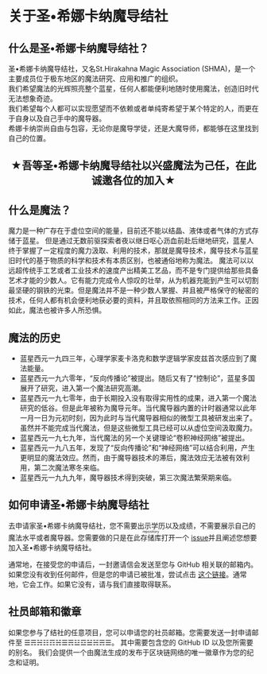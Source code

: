 # 关于圣•希娜卡纳魔导结社

## 什么是圣•希娜卡纳魔导结社？  
圣•希娜卡纳魔导结社，又名St.Hirakahna Magic Association (SHMA)，是一个主要成员位于极东地区的魔法研究、应用和推广的组织。  
我们希望魔法的光辉照亮整个蓝星，任何人都能便利地随时使用魔法，创造旧时代无法想象奇迹。  
我们希望每个人都可以实现愿望而不依赖或者单纯寄希望于某个特定的人，而更在于自身以及自己手中的魔导器。  
希娜卡纳崇尚自由与包容，无论你是魔导学徒，还是大魔导师，都能够在这里找到自己的位置。
## <center>★吾等圣•希娜卡纳魔导结社以兴盛魔法为己任，在此诚邀各位的加入★
## 什么是魔法？
魔力是一种广存在于虚位空间的能量，目前还不能以结晶、液体或者气体的方式存储于蓝星。
但是通过无数前驱探索者夜以继日呕心沥血前赴后继地研究，蓝星人终于掌握了一定程度的魔力汲取、利用的技术，那就是魔导技术，魔导技术与蓝星旧时代的基于物质的科学和技术有本质区别，也被通俗地称为魔法。
魔法可以以远超传统手工艺或者工业技术的速度产出精美工艺品，而不是专门提供给那些具备艺术才能的少数人。它有能力完成令人惊叹的壮举，从为机器充能到产生可以切割最坚硬的钢铁的光束。但是魔法并不是一种少数人掌握、并且被严格保守的秘密的技术，任何人都有机会便利地获必要的资料，并且取依照相同的方法来工作。正因如此，魔法也被许多人所恐惧。

##  魔法的历史
- 蓝星西元一九四三年，心理学家麦卡洛克和数学逻辑学家皮兹首次感应到了魔法能量。
- 蓝星西元一九六零年，“反向传播论”被提出。随后又有了“控制论”，蓝星多国展开了研究，进入第一个魔法研究高潮。
- 蓝星西元一九七零年，由于长期投入没有取得实用性的成果，进入第一个魔法研究的低谷。但是此年被称为魔导元年。当代魔导器内置的计时器通常以此年一月一日为元初时刻，因为此时与当代魔导器相似的微型工具被研发出来了。虽然并不能完成当代魔法，但是这些微型工具已经可以从虚位空间汲取魔力。
- 蓝星西元一九七九年，当代魔法的另一个关键理论“卷积神经网络”被提出。
- 蓝星西元一九八五年，发现了“反向传播论”和“神经网络”可以结合利用，产生更明显的魔法效应。然而，由于魔导器技术的滞后，魔法效应无法被有效利用，第二次魔法寒冬来临。
- 蓝星西元一九九九年，魔导器技术得到突破，第三次魔法繁荣期来临。


## 如何申请圣•希娜卡纳魔导结社  

去申请家圣•希娜卡纳魔导结社，您不需要出示学历以及成绩，不需要展示自己的魔法水平或者魔导器。您需要做的只是在此<ruby>存储库<rp>（</rp><rt>repository</rt><rp>）</rp></ruby>打开一个 [issue](https://github.com/HRMAssociation/About/issues/new?assignees=&labels=Join+Request&template=join-request.md&title=Join+Request)并且阐述您想要加入圣•希娜卡纳魔导结社。 

通常地，在接受您的申请后，一封邀请信会发送至您与 GitHub 相关联的邮箱内。如果您没有收到任何邮件，但是您的申请已被批准，尝试点击 [这个链接](https://github.com/orgs/HRMAssociation/invitation?via_email=1)。通常地，它会工作。如果它没有，请与我们直接取得联系。

## 社员邮箱和徽章  

如果您参与了结社的任意项目，您可以申请您的社员邮箱。您需要发送一封申请邮件至 ☰☴☵☷☶☵☰☴☳☲☱☵☴☰。 其中需要包含您的 GitHub ID 以及您所需要的别名。
我们会提供一个由魔法生成的发布于区块链网络的唯一徽章作为您的纪念和证明。
